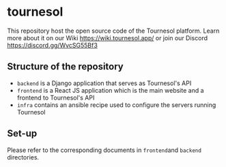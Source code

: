 # tournesol
This repository host the open source code of the Tournesol platform. Learn more about it on our Wiki https://wiki.tournesol.app/ or join our Discord https://discord.gg/WvcSG55Bf3

## Structure of the repository

- `backend` is a Django application that serves as Tournesol's API
- `frontend` is a React JS application which is the main website and a frontend to Tournesol's API
- `infra` contains an ansible recipe used to configure the servers running Tournesol

## Set-up

Please refer to the corresponding documents in `frontend`and `backend` directories.
